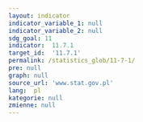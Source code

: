 ```yaml
---
layout: indicator
indicator_variable_1: null
indicator_variable_2: null
sdg_goal: 11
indicator:  11.7.1
target_id:  '11.7.1'
permalink: /statistics_glob/11-7-1/
pre: null
graph: null
source_url: 'www.stat.gov.pl'
lang:  pl
kategorie: null
zmienne: null
---
```

